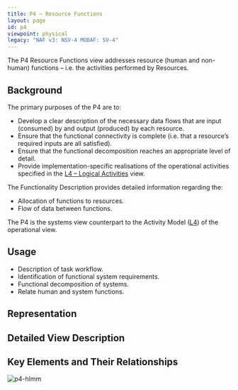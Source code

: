 ```yaml
---
title: P4 – Resource Functions
layout: page
id: p4
viewpoint: physical
legacy: "NAF v3: NSV-4 MODAF: SV-4"
---
```



The P4 Resource Functions view addresses resource (human and non-human)
functions – i.e. the activities performed by Resources.

## Background

The primary purposes of the P4 are to:

-   Develop a clear description of the necessary data flows that are
    input (consumed) by and output (produced) by each resource.
-   Ensure that the functional connectivity is complete (i.e. that a
    resource’s required inputs are all satisfied).
-   Ensure that the functional decomposition reaches an appropriate
    level of detail.
-   Provide implementation-specific realisations of the operational
    activities specified in the [L4 – Logical Activities](l4.html) view.

The Functionality Description provides detailed information regarding
the:

-   Allocation of functions to resources.
-   Flow of data between functions.

The P4 is the systems view counterpart to the Activity Model ([L4](l4.html))
of the operational view.

## Usage

-   Description of task workflow.
-   Identification of functional system requirements.
-   Functional decomposition of systems.
-   Relate human and system functions.

## Representation

## Detailed View Description

## Key Elements and Their Relationships

![p4-hlmm](http://nafdocs.org/wp-content/uploads/2013/06/p4-hlmm.png)





